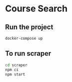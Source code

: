 # Course Search

## Run the project
`docker-compose up`

## To run scraper

```bash
cd scraper
npm ci
npm start
```
